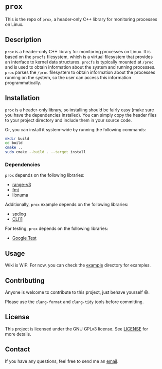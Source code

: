 # `prox`
This is the repo of `prox`, a header-only C++ library for monitoring processes on Linux.

## Description
`prox` is a header-only C++ library for monitoring processes on Linux.
It is based on the `procfs` filesystem, which is a virtual filesystem that provides an interface to kernel data structures.
`procfs` is typically mounted at `/proc` and is used to obtain information about the system and running processes.
`prox` parses the `/proc` filesystem to obtain information about the processes running on the system, so the user can access this information programmatically.

## Installation
`prox` is a header-only library, so installing should be fairly easy (make sure you have the dependencies installed).
You can simply copy the header files to your project directory and include them in your source code.

Or, you can install it system-wide by running the following commands:
```bash
mkdir build
cd build
cmake ..
sudo cmake --build . --target install
```

### Dependencies
`prox` depends on the following libraries:
- [range-v3](https://github.com/ericniebler/range-v3)
- [fmt](https://github.com/fmtlib/fmt)
- libnuma

Additionally, `prox` example depends on the following libraries:
- [spdlog](https://github.com/gabime/spdlog)
- [CLI11](https://github.com/CLIUtils/CLI11)

For testing, `prox` depends on the following libraries:
- [Google Test](https://github.com/google/googletest)

## Usage
Wiki is WIP. For now, you can check the [example](example) directory for examples.

## Contributing
Anyone is welcome to contribute to this project, just behave yourself :smiley:.

Please use the `clang-format` and `clang-tidy` tools before committing.

## License
This project is licensed under the GNU GPLv3 license. See [LICENSE](LICENSE) for more details.

## Contact
If you have any questions, feel free to send me an [email](mailto:laso@par.tuwien.ac.at).